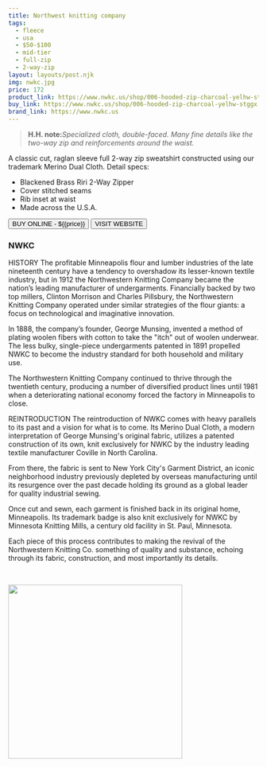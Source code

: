 ```yaml
---
title: Northwest knitting company
tags:
  - fleece
  - usa
  - $50-$100
  - mid-tier
  - full-zip
  - 2-way-zip
layout: layouts/post.njk
img: nwkc.jpg
price: 172
product_link: https://www.nwkc.us/shop/006-hooded-zip-charcoal-yelhw-stggx
buy_link: https://www.nwkc.us/shop/006-hooded-zip-charcoal-yelhw-stggx 
brand_link: https://www.nwkc.us
---
```

<div class="col col-sm-8">

<p>
<blockquote>
<strong>H.H. note:</strong><i>Specialized cloth, double-faced. Many fine details like the two-way zip and reinforcements around the waist.</i>
</blockquote>
</p>

A classic cut, raglan sleeve full 2-way zip sweatshirt constructed using our trademark Merino Dual Cloth. Detail specs:

- Blackened Brass Riri 2-Way Zipper
- Cover stitched seams
- Rib inset at waist
- Made across the U.S.A.

<p>
    <a href='{{buy_link}}'><button class="button-primary-outlined button-round">BUY ONLINE - ${{price}}</button></a>
    <a href='{{brand_link}}'><button class="button-primary-outlined button-round">VISIT WEBSITE</button></a>
</p>

### NWKC
<p>
HISTORY
The profitable Minneapolis flour and lumber industries of the late nineteenth century have a tendency to overshadow its lesser-known textile industry, but in 1912 the Northwestern Knitting Company became the nation’s leading manufacturer of undergarments. Financially backed by two top millers, Clinton Morrison and Charles Pillsbury, the Northwestern Knitting Company operated under similar strategies of the flour giants: a focus on technological and imaginative innovation.

In 1888, the company’s founder, George Munsing, invented a method of plating woolen fibers with cotton to take the "itch" out of woolen underwear. The less bulky, single-piece undergarments patented in 1891 propelled NWKC to become the industry standard for both household and military use.

The Northwestern Knitting Company continued to thrive through the twentieth century, producing a number of diversified product lines until 1981 when a deteriorating national economy forced the factory in Minneapolis to close.

REINTRODUCTION
The reintroduction of NWKC comes with heavy parallels to its past and a vision for what is to come. Its Merino Dual Cloth, a modern interpretation of George Munsing's original fabric, utilizes a patented construction of its own, knit exclusively for NWKC by the industry leading textile manufacturer Coville in North Carolina.

From there, the fabric is sent to New York City's Garment District, an iconic neighborhood industry previously depleted by overseas manufacturing until its resurgence over the past decade holding its ground as a global leader for quality industrial sewing.

Once cut and sewn, each garment is finished back in its original home, Minneapolis. Its trademark badge is also knit exclusively for NWKC by Minnesota Knitting Mills, a century old facility in St. Paul, Minnesota.

Each piece of this process contributes to making the revival of the Northwestern Knitting Co. something of quality and substance, echoing through its fabric, construction, and most importantly its details.

 ﻿</p>

</div>

<div class="col col-sm-4 float-right">
        <img src='/img/{{img}}' height='350' class="float-left">
</div>